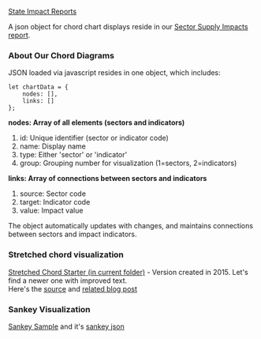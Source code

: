 [State Impact Reports](../)

A json object for chord chart displays reside in our [Sector Supply Impacts report](../sector_supply_impacts.html).

### About Our Chord Diagrams

JSON loaded via javascript resides in one object, which includes:

	let chartData = {
	    nodes: [],
	    links: []
	};

**nodes: Array of all elements (sectors and indicators)**
1. id: Unique identifier (sector or indicator code)
2. name: Display name
3. type: Either 'sector' or 'indicator'
4. group: Grouping number for visualization (1=sectors, 2=indicators)

**links: Array of connections between sectors and indicators**

1. source: Sector code
2. target: Indicator code
3. value: Impact value

The object automatically updates with changes, and maintains connections between sectors and impact indicators.

### Stretched chord visualization

[Stretched Chord Starter (in current folder)](stretched) - Version created in 2015. Let's find a newer one with improved text.  
Here's the [source](https://gist.github.com/MisunoKitara/abe8987858204fae859b0e07d4d3aa21) and [related blog post](https://www.visualcinnamon.com/2015/08/stretched-chord/)


### Sankey Visualization

[Sankey Sample](/io/charts/sankey/) and it's [sankey json](/io/charts/sankey/data/IO.js)
